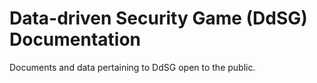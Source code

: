 # Data-driven Security Game (DdSG) Documentation

Documents and data pertaining to DdSG open to the public.
